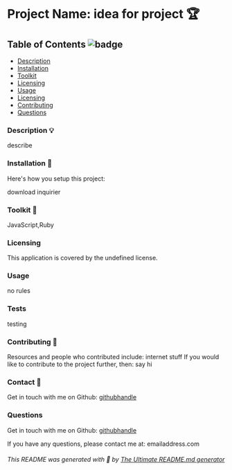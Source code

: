 

# Project Name: idea for project 🏆 

## Table of Contents ![badge](https://img.shields.io/badge/license-undefined-blue)

- [Description](#description)
- [Installation](#installation)
- [Toolkit](#toolkit)
- [Licensing](#licensing)
- [Usage](#usage)
- [Licensing](#tests)
- [Contributing](#contributing)
- [Questions](#questions)

### Description 💡 <a name="description"></a>

describe 

### Installation 💾 <a name="installation"></a>

Here's how you setup this project:

download inquirier  

### Toolkit 🧰 <a name="toolkit"></a>

JavaScript,Ruby  

### Licensing <a name="licensing"></a> 

This application is covered by the undefined license. 

### Usage  <a name="usage"></a> 

no rules 

### Tests  <a name="tests"></a> 

testing 

### Contributing 🤝 <a name="contributing"></a> 

Resources and people who contributed include: internet stuff 
If you would like to contribute to the project further, then: say hi 

### Contact 👋 <a name="contact"></a> 
Get in touch with me on Github: [githubhandle](https://github.com/githubhandle)

### Questions <a name="questions"></a> 

Get in touch with me on Github: [githubhandle](https://github.com/githubhandle)

If you have any questions, please contact me at: emailaddress.com

###### This README was generated with 🧡  by [The Ultimate README.md generator](https://github.com/sarahdurks/readme-generator) 
